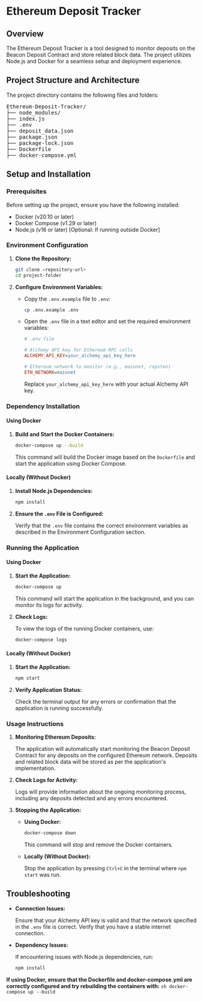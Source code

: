 # Ethereum Deposit Tracker

## Overview

The Ethereum Deposit Tracker is a tool designed to monitor deposits on the Beacon Deposit Contract and store related block data. The project utilizes Node.js and Docker for a seamless setup and deployment experience.

## Project Structure and Architecture
The project directory contains the following files and folders:
<pre>
Ethereum-Deposit-Tracker/
├── node_modules/
├── index.js
├── .env
├── deposit_data.json
├── package.json
├── package-lock.json
├── Dockerfile
├── docker-compose.yml
</pre>

## Setup and Installation

### Prerequisites

Before setting up the project, ensure you have the following installed:
- Docker (v20.10 or later)
- Docker Compose (v1.29 or later)
- Node.js (v16 or later) [Optional: If running outside Docker]

### Environment Configuration

1. **Clone the Repository:**

    ```bash
    git clone <repository-url>
    cd project-folder
    ```

2. **Configure Environment Variables:**

    - Copy the `.env.example` file to `.env`:

      ```bash
      cp .env.example .env
      ```

    - Open the `.env` file in a text editor and set the required environment variables:

      ```ini
      # .env file

      # Alchemy API key for Ethereum RPC calls
      ALCHEMY_API_KEY=your_alchemy_api_key_here

      # Ethereum network to monitor (e.g., mainnet, ropsten)
      ETH_NETWORK=mainnet
      ```

      Replace `your_alchemy_api_key_here` with your actual Alchemy API key.

### Dependency Installation

#### Using Docker

1. **Build and Start the Docker Containers:**

    ```bash
    docker-compose up --build
    ```

   This command will build the Docker image based on the `Dockerfile` and start the application using Docker Compose.

#### Locally (Without Docker)

1. **Install Node.js Dependencies:**

    ```bash
    npm install
    ```

2. **Ensure the `.env` File is Configured:**

    Verify that the `.env` file contains the correct environment variables as described in the Environment Configuration section.

### Running the Application

#### Using Docker

1. **Start the Application:**

    ```bash
    docker-compose up
    ```

    This command will start the application in the background, and you can monitor its logs for activity.

2. **Check Logs:**

    To view the logs of the running Docker containers, use:

    ```bash
    docker-compose logs
    ```

#### Locally (Without Docker)

1. **Start the Application:**

    ```bash
    npm start
    ```

2. **Verify Application Status:**

    Check the terminal output for any errors or confirmation that the application is running successfully.

### Usage Instructions

1. **Monitoring Ethereum Deposits:**

    The application will automatically start monitoring the Beacon Deposit Contract for any deposits on the configured Ethereum network. Deposits and related block data will be stored as per the application's implementation.

2. **Check Logs for Activity:**

    Logs will provide information about the ongoing monitoring process, including any deposits detected and any errors encountered.

3. **Stopping the Application:**

    - **Using Docker:**

      ```bash
      docker-compose down
      ```

      This command will stop and remove the Docker containers.

    - **Locally (Without Docker):**

      Stop the application by pressing `Ctrl+C` in the terminal where `npm start` was run.

## Troubleshooting

- **Connection Issues:**

  Ensure that your Alchemy API key is valid and that the network specified in the `.env` file is correct. Verify that you have a stable internet connection.

- **Dependency Issues:**

  If encountering issues with Node.js dependencies, run:

  ```bash
  npm install

**If using Docker, ensure that the Dockerfile and docker-compose.yml are correctly configured and try rebuilding the containers with:**
    ```sh
    docker-compose up --build
    ```

